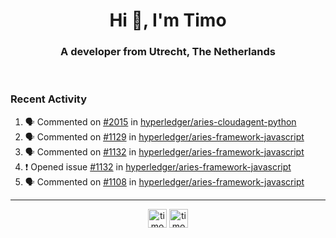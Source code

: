 <h1 align="center">Hi 👋, I'm Timo</h1>
<h3 align="center">A developer from Utrecht, The Netherlands</h3>
<br/>
<!-- https://github.com/rahuldkjain/github-profile-readme-generator --!>

<!--  <p align="left"><img src="https://github-readme-stats.vercel.app/api?username=timoglastra&show_icons=true&count_private=true&" alt="timoglastra" /></p> --!>

<!--
Github language stats
<p align="left"><img src="https://github-readme-stats.vercel.app/api/top-langs/?username=timoglastra&layout=compact" alt="timoglastra" /><p>
-->

<!-- Codestats language stats -->
<!-- <p align="left"><img src="https://codestats-readme.vercel.app/api/top-langs/?username=timoglastra&layout=compact&language_count=12" alt="timoglastra" /><p>    --!>
  
<h3>Recent Activity</h3>

<!--START_SECTION:activity-->
1. 🗣 Commented on [#2015](https://github.com/hyperledger/aries-cloudagent-python/issues/2015) in [hyperledger/aries-cloudagent-python](https://github.com/hyperledger/aries-cloudagent-python)
2. 🗣 Commented on [#1129](https://github.com/hyperledger/aries-framework-javascript/issues/1129) in [hyperledger/aries-framework-javascript](https://github.com/hyperledger/aries-framework-javascript)
3. 🗣 Commented on [#1132](https://github.com/hyperledger/aries-framework-javascript/issues/1132) in [hyperledger/aries-framework-javascript](https://github.com/hyperledger/aries-framework-javascript)
4. ❗️ Opened issue [#1132](https://github.com/hyperledger/aries-framework-javascript/issues/1132) in [hyperledger/aries-framework-javascript](https://github.com/hyperledger/aries-framework-javascript)
5. 🗣 Commented on [#1108](https://github.com/hyperledger/aries-framework-javascript/issues/1108) in [hyperledger/aries-framework-javascript](https://github.com/hyperledger/aries-framework-javascript)
<!--END_SECTION:activity-->

---

<p align="center">
<a href="https://twitter.com/timoglastra" target="blank"><img align="center" src="https://cdn.jsdelivr.net/npm/simple-icons@3.0.1/icons/twitter.svg" alt="timoglastra" height="30" width="30" /></a>
<a href="https://linkedin.com/in/timoglastra" target="blank"><img align="center" src="https://cdn.jsdelivr.net/npm/simple-icons@3.0.1/icons/linkedin.svg" alt="timoglastra" height="30" width="30" /></a>
</p>



